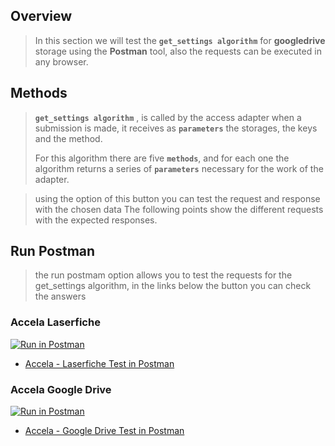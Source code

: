## Overview

> In this section we will test the **`get_settings algorithm`** for <b>googledrive</b> storage using the <b>Postman</b> tool, also the requests can be executed in any browser.

## Methods

> **`get_settings algorithm`** , is called by the access adapter when a submission is made, it receives as **`parameters`** the storages, the keys and the method.
>
> For this algorithm there are five **`methods`**, and for each one the algorithm returns a series of **`parameters`** necessary for the work of the adapter.

> using the option of this button you can test the request and response with the chosen data
> The following points show the different requests with the expected responses.

## Run Postman

> the run postmam option allows you to test the requests for the get_settings algorithm, in the links below the button you can check the answers

### Accela Laserfiche

[![Run in Postman](https://run.pstmn.io/button.svg)](https://app.getpostman.com/run-collection/55a0a086c667bbb350d2)

- [Accela - Laserfiche Test in Postman](postmanLaserfiche)

### Accela Google Drive

[![Run in Postman](https://run.pstmn.io/button.svg)](https://app.getpostman.com/run-collection/346a4c8d2fdedd413956)

- [Accela - Google Drive Test in Postman](postmanGoogleDrive)
